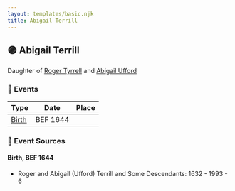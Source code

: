 ```yaml
---
layout: templates/basic.njk
title: Abigail Terrill
---
```

## 🟣 Abigail Terrill

Daughter of [Roger Tyrrell](/people/2/2108514) and [Abigail Ufford](/people/9/99473444)

### 📆 Events

Type | Date | Place
------ | ------ | ------
[Birth](#event-f9881492-cc5d-4d65-bd96-e5bb2d621310) | BEF 1644 |

### 📰 Event Sources

#### <a id="event-f9881492-cc5d-4d65-bd96-e5bb2d621310"></a> Birth, BEF 1644
* Roger and Abigail (Ufford) Terrill and Some Descendants: 1632 - 1993  - 6